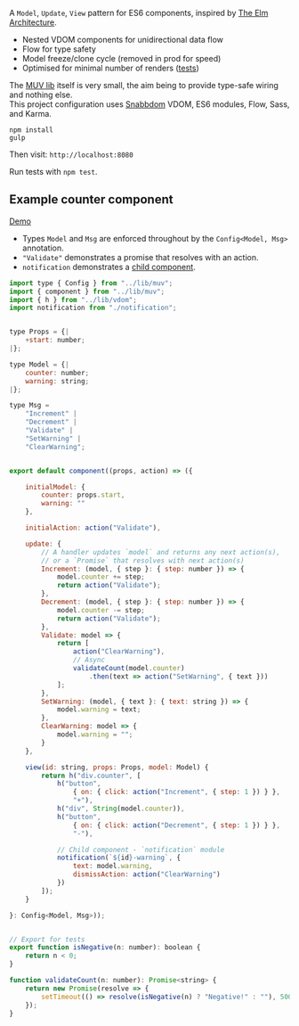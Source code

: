 
A `Model`, `Update`, `View` pattern for ES6 components, inspired by [The Elm Architecture](https://guide.elm-lang.org/architecture/).  

- Nested VDOM components for unidirectional data flow
- Flow for type safety
- Model freeze/clone cycle (removed in prod for speed)
- Optimised for minimal number of renders ([tests](https://github.com/robCrawford/es6-muv/blob/master/src/test/lib/muvSpec.js))

The [MUV lib](https://github.com/robCrawford/es6-muv/blob/master/src/js/lib/muv.js) itself is very small, the aim being to provide type-safe wiring and nothing else.  
This project configuration uses [Snabbdom](https://github.com/snabbdom/snabbdom) VDOM, ES6 modules, Flow, Sass, and Karma.  

```
npm install
gulp
```

Then visit: `http://localhost:8080`  

Run tests with `npm test`.  


Example counter component
-------------------------
[Demo](http://robcrawford.github.io/demos/es6-muv/)  

- Types `Model` and `Msg` are enforced throughout by the `Config<Model, Msg>` annotation.  
- `"Validate"` demonstrates a promise that resolves with an action.  
- `notification` demonstrates a [child component](https://github.com/robCrawford/es6-muv/blob/master/src/js/components/notification.js).  

```JavaScript
import type { Config } from "../lib/muv";
import { component } from "../lib/muv";
import { h } from "../lib/vdom";
import notification from "./notification";


type Props = {|
    +start: number;
|};

type Model = {|
    counter: number;
    warning: string;
|};

type Msg =
    "Increment" |
    "Decrement" |
    "Validate" |
    "SetWarning" |
    "ClearWarning";


export default component((props, action) => ({

    initialModel: {
        counter: props.start,
        warning: ""
    },

    initialAction: action("Validate"),

    update: {
        // A handler updates `model` and returns any next action(s),
        // or a `Promise` that resolves with next action(s)
        Increment: (model, { step }: { step: number }) => {
            model.counter += step;
            return action("Validate");
        },
        Decrement: (model, { step }: { step: number }) => {
            model.counter -= step;
            return action("Validate");
        },
        Validate: model => {
            return [
                action("ClearWarning"),
                // Async
                validateCount(model.counter)
                    .then(text => action("SetWarning", { text }))
            ];
        },
        SetWarning: (model, { text }: { text: string }) => {
            model.warning = text;
        },
        ClearWarning: model => {
            model.warning = "";
        }
    },

    view(id: string, props: Props, model: Model) {
        return h("div.counter", [
            h("button",
                { on: { click: action("Increment", { step: 1 }) } },
                "+"),
            h("div", String(model.counter)),
            h("button",
                { on: { click: action("Decrement", { step: 1 }) } },
                "-"),

            // Child component - `notification` module
            notification(`${id}-warning`, {
                text: model.warning,
                dismissAction: action("ClearWarning")
            })
        ]);
    }

}: Config<Model, Msg>));


// Export for tests
export function isNegative(n: number): boolean {
    return n < 0;
}

function validateCount(n: number): Promise<string> {
    return new Promise(resolve => {
        setTimeout(() => resolve(isNegative(n) ? "Negative!" : ""), 500);
    });
}
```
